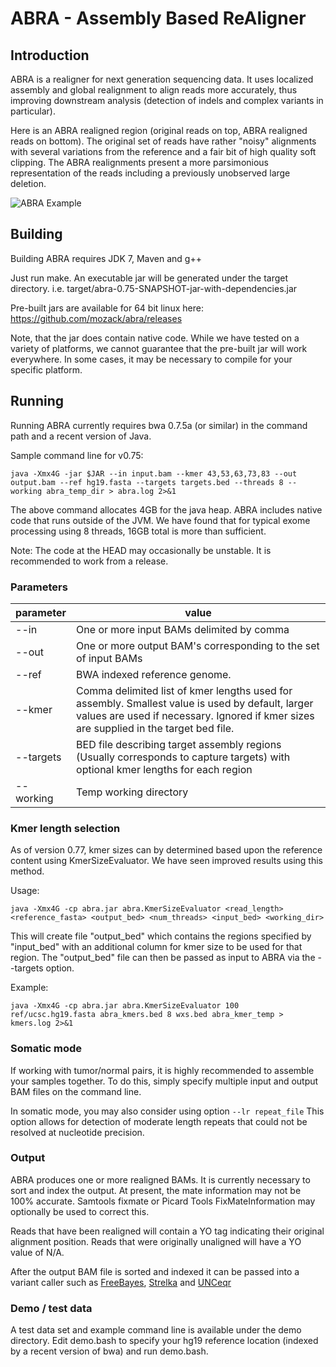 # ABRA - Assembly Based ReAligner

## Introduction

ABRA is a realigner for next generation sequencing data.  It uses localized assembly and global realignment to align reads more accurately, thus improving downstream analysis (detection of indels and complex variants in particular).

Here is an ABRA realigned region (original reads on top, ABRA realigned reads on bottom).  The original set of reads have rather "noisy" alignments with several variations from the reference and a fair bit of high quality soft clipping.  The ABRA realignments present a more parsimonious representation of the reads including a previously unobserved large deletion. 

![ABRA Example](https://raw.githubusercontent.com/mozack/abra/master/misc/example.png)

## Building

Building ABRA requires JDK 7, Maven and g++

Just run make.  An executable jar will be generated under the target directory.  i.e. target/abra-0.75-SNAPSHOT-jar-with-dependencies.jar

Pre-built jars are available for 64 bit linux here: https://github.com/mozack/abra/releases

Note, that the jar does contain native code.  While we have tested on a variety of platforms, we cannot guarantee that the pre-built jar will work everywhere.  In some cases, it may be necessary to compile for your specific platform.

## Running

Running ABRA currently requires bwa 0.7.5a (or similar) in the command path and a recent version of Java.

Sample command line for v0.75:

```
java -Xmx4G -jar $JAR --in input.bam --kmer 43,53,63,73,83 --out output.bam --ref hg19.fasta --targets targets.bed --threads 8 --working abra_temp_dir > abra.log 2>&1
```

The above command allocates 4GB for the java heap.  ABRA includes native code that runs outside of the JVM.  We have found that for typical exome processing using 8 threads, 16GB total is more than sufficient.

Note: The code at the HEAD may occasionally be unstable.  It is recommended to work from a release.

### Parameters
parameter | value
------ | -------
--in | One or more input BAMs delimited by comma
--out | One or more output BAM's corresponding to the set of input BAMs
--ref  | BWA indexed reference genome.
--kmer | Comma delimited list of kmer lengths used for assembly.  Smallest value is used by default, larger values are used if necessary.  Ignored if kmer sizes are supplied in the target bed file.
--targets | BED file describing target assembly regions (Usually corresponds to capture targets) with optional kmer lengths for each region
--working | Temp working directory

### Kmer length selection

As of version 0.77, kmer sizes can by determined based upon the reference content using KmerSizeEvaluator.  We have seen improved results using this method.

Usage:
```
java -Xmx4G -cp abra.jar abra.KmerSizeEvaluator <read_length> <reference_fasta> <output_bed> <num_threads> <input_bed> <working_dir>
```

This will create file "output_bed" which contains the regions specified by "input_bed" with an additional column for kmer size to be used for that region.
The "output_bed" file can then be passed as input to ABRA via the --targets option.

Example:
```
java -Xmx4G -cp abra.jar abra.KmerSizeEvaluator 100 ref/ucsc.hg19.fasta abra_kmers.bed 8 wxs.bed abra_kmer_temp > kmers.log 2>&1
```

### Somatic  mode

If working with tumor/normal pairs, it is highly recommended to assemble your samples together.  To do this, simply specify multiple input and output BAM files on the command line.

In somatic mode, you may also consider using option ```--lr repeat_file```  This option allows for detection of moderate length repeats that could not be resolved at nucleotide precision. 

### Output
ABRA produces one or more realigned BAMs.  It is currently necessary to sort and index the output.  At present, the mate information may not be 100% accurate.  Samtools fixmate or Picard Tools FixMateInformation may optionally be used to correct this.

Reads that have been realigned will contain a YO tag indicating their original alignment position.  Reads that were originally unaligned will have a YO value of N/A.

After the output BAM file is sorted and indexed it can be passed into a variant caller such as [FreeBayes](https://github.com/ekg/freebayes), [Strelka](https://sites.google.com/site/strelkasomaticvariantcaller) and [UNCeqr](http://lbg.med.unc.edu/~mwilkers/unceqr_dist)

### Demo / test data
A test data set and example command line is available under the demo directory.  Edit demo.bash to specify your hg19 reference location (indexed by a recent version of bwa) and run demo.bash.